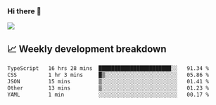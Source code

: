 ### Hi there 👋
<img align="center" src="https://github-readme-stats.vercel.app/api?username=Tumao727&show_icons=true&hide_title=true&theme=dracula" />


## 📈 Weekly development breakdown
<!--START_SECTION:waka-->

```txt
TypeScript   16 hrs 28 mins  ███████████████████████░░   91.34 %
CSS          1 hr 3 mins     █▒░░░░░░░░░░░░░░░░░░░░░░░   05.86 %
JSON         15 mins         ▒░░░░░░░░░░░░░░░░░░░░░░░░   01.41 %
Other        13 mins         ▒░░░░░░░░░░░░░░░░░░░░░░░░   01.23 %
YAML         1 min           ░░░░░░░░░░░░░░░░░░░░░░░░░   00.17 %
```

<!--END_SECTION:waka-->